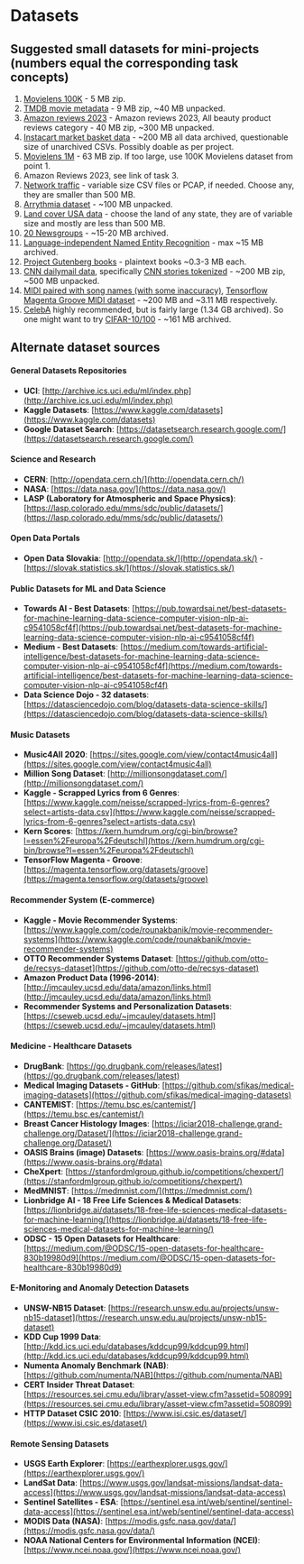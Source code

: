 # Datasets

## Suggested small datasets for mini-projects (numbers equal the corresponding task concepts)
1. [Movielens 100K](https://grouplens.org/datasets/movielens/100k/) - 5 MB zip.
2. [TMDB movie metadata](https://www.kaggle.com/datasets/tmdb/tmdb-movie-metadata) - 9 MB zip, ~40 MB unpacked.
3. [Amazon reviews 2023](https://datarepo.eng.ucsd.edu/mcauley_group/data/amazon_2023/raw/review_categories/All_Beauty.jsonl.gz) - Amazon reviews 2023, All beauty product reviews category - 40 MB zip, ~300 MB unpacked.
4. [Instacart market basket data](https://www.kaggle.com/c/instacart-market-basket-analysis/data) - ~200 MB all data archived, questionable size of unarchived CSVs. Possibly doable as per project.
5. [Movielens 1M](https://grouplens.org/datasets/movielens/1m/) - 63 MB zip. If too large, use 100K Movielens dataset from point 1.
6. Amazon Reviews 2023, see link of task 3.
7. [Network traffic](https://unsw-my.sharepoint.com/personal/z5025758_ad_unsw_edu_au/_layouts/15/onedrive.aspx?ga=1&id=%2Fpersonal%2Fz5025758%5Fad%5Funsw%5Fedu%5Fau%2FDocuments%2FUNSW%2DNB15%20dataset%2FCSV%20Files%2FTraining%20and%20Testing%20Sets) - variable size CSV files or PCAP, if needed. Choose any, they are smaller than 500 MB.
8. [Arrythmia dataset](https://physionet.org/content/mitdb/1.0.0/) - ~100 MB unpacked.
9. [Land cover USA data](landcover.usgs.gov) - choose the land of any state, they are of variable size and mostly are less than 500 MB.
10. [20 Newsgroups](http://qwone.com/~jason/20Newsgroups/) - ~15-20 MB archived.
11. [Language-independent Named Entity Recognition](https://www.clips.uantwerpen.be/conll2003/ner/) - max ~15 MB archived.
12. [Project Gutenberg books](https://www.gutenberg.org/browse/scores/top) - plaintext books ~0.3-3 MB each.
13. [CNN dailymail data](https://github.com/abisee/cnn-dailymail), specifically [CNN stories tokenized](https://github.com/JafferWilson/Process-Data-of-CNN-DailyMail?tab=readme-ov-file) - ~200 MB zip, ~500 MB unpacked.
14. [MIDI paired with song names (with some inaccuracy)](https://www.kaggle.com/datasets/imsparsh/lakh-midi-clean), [Tensorflow Magenta Groove MIDI dataset](https://magenta.tensorflow.org/datasets/groove) - ~200 MB and ~3.11 MB respectively.
15. [CelebA](https://mmlab.ie.cuhk.edu.hk/projects/CelebA.html) highly recommended, but is fairly large (1.34 GB archived). So one might want to try [CIFAR-10/100](https://www.cs.toronto.edu/~kriz/cifar.html) - ~161 MB archived.


## Alternate dataset sources
#### General Datasets Repositories
- **UCI**: [http://archive.ics.uci.edu/ml/index.php](http://archive.ics.uci.edu/ml/index.php)
- **Kaggle Datasets**: [https://www.kaggle.com/datasets](https://www.kaggle.com/datasets)
- **Google Dataset Search**: [https://datasetsearch.research.google.com/](https://datasetsearch.research.google.com/)

#### Science and Research
- **CERN**: [http://opendata.cern.ch/](http://opendata.cern.ch/)
- **NASA**: [https://data.nasa.gov/](https://data.nasa.gov/)
- **LASP (Laboratory for Atmospheric and Space Physics)**: [https://lasp.colorado.edu/mms/sdc/public/datasets/](https://lasp.colorado.edu/mms/sdc/public/datasets/)

#### Open Data Portals
- **Open Data Slovakia**: [http://opendata.sk/](http://opendata.sk/) - [https://slovak.statistics.sk/](https://slovak.statistics.sk/)

#### Public Datasets for ML and Data Science
- **Towards AI - Best Datasets**: [https://pub.towardsai.net/best-datasets-for-machine-learning-data-science-computer-vision-nlp-ai-c9541058cf4f](https://pub.towardsai.net/best-datasets-for-machine-learning-data-science-computer-vision-nlp-ai-c9541058cf4f)
- **Medium - Best Datasets**: [https://medium.com/towards-artificial-intelligence/best-datasets-for-machine-learning-data-science-computer-vision-nlp-ai-c9541058cf4f](https://medium.com/towards-artificial-intelligence/best-datasets-for-machine-learning-data-science-computer-vision-nlp-ai-c9541058cf4f)
- **Data Science Dojo - 32 datasets**: [https://datasciencedojo.com/blog/datasets-data-science-skills/](https://datasciencedojo.com/blog/datasets-data-science-skills/)

#### Music Datasets
- **Music4All 2020**: [https://sites.google.com/view/contact4music4all](https://sites.google.com/view/contact4music4all)
- **Million Song Dataset**: [http://millionsongdataset.com/](http://millionsongdataset.com/)
- **Kaggle - Scrapped Lyrics from 6 Genres**: [https://www.kaggle.com/neisse/scrapped-lyrics-from-6-genres?select=artists-data.csv](https://www.kaggle.com/neisse/scrapped-lyrics-from-6-genres?select=artists-data.csv)
- **Kern Scores**: [https://kern.humdrum.org/cgi-bin/browse?l=essen%2Feuropa%2Fdeutschl](https://kern.humdrum.org/cgi-bin/browse?l=essen%2Feuropa%2Fdeutschl)
- **TensorFlow Magenta - Groove**: [https://magenta.tensorflow.org/datasets/groove](https://magenta.tensorflow.org/datasets/groove)

#### Recommender System (E-commerce)
- **Kaggle - Movie Recommender Systems**: [https://www.kaggle.com/code/rounakbanik/movie-recommender-systems](https://www.kaggle.com/code/rounakbanik/movie-recommender-systems)
- **OTTO Recommender Systems Dataset**: [https://github.com/otto-de/recsys-dataset](https://github.com/otto-de/recsys-dataset)
- **Amazon Product Data (1996-2014)**: [http://jmcauley.ucsd.edu/data/amazon/links.html](http://jmcauley.ucsd.edu/data/amazon/links.html)
- **Recommender Systems and Personalization Datasets**: [https://cseweb.ucsd.edu/~jmcauley/datasets.html](https://cseweb.ucsd.edu/~jmcauley/datasets.html)

#### Medicine - Healthcare Datasets
- **DrugBank**: [https://go.drugbank.com/releases/latest](https://go.drugbank.com/releases/latest)
- **Medical Imaging Datasets - GitHub**: [https://github.com/sfikas/medical-imaging-datasets](https://github.com/sfikas/medical-imaging-datasets)
- **CANTEMIST**: [https://temu.bsc.es/cantemist/](https://temu.bsc.es/cantemist/)
- **Breast Cancer Histology Images**: [https://iciar2018-challenge.grand-challenge.org/Dataset/](https://iciar2018-challenge.grand-challenge.org/Dataset/)
- **OASIS Brains (image) Datasets**: [https://www.oasis-brains.org/#data](https://www.oasis-brains.org/#data)
- **CheXpert**: [https://stanfordmlgroup.github.io/competitions/chexpert/](https://stanfordmlgroup.github.io/competitions/chexpert/)
- **MedMNIST**: [https://medmnist.com/](https://medmnist.com/)
- **Lionbridge AI - 18 Free Life Sciences & Medical Datasets**: [https://lionbridge.ai/datasets/18-free-life-sciences-medical-datasets-for-machine-learning/](https://lionbridge.ai/datasets/18-free-life-sciences-medical-datasets-for-machine-learning/)
- **ODSC - 15 Open Datasets for Healthcare**: [https://medium.com/@ODSC/15-open-datasets-for-healthcare-830b19980d9](https://medium.com/@ODSC/15-open-datasets-for-healthcare-830b19980d9)

#### E-Monitoring and Anomaly Detection Datasets
- **UNSW-NB15 Dataset**: [https://research.unsw.edu.au/projects/unsw-nb15-dataset](https://research.unsw.edu.au/projects/unsw-nb15-dataset)
- **KDD Cup 1999 Data**: [http://kdd.ics.uci.edu/databases/kddcup99/kddcup99.html](http://kdd.ics.uci.edu/databases/kddcup99/kddcup99.html)
- **Numenta Anomaly Benchmark (NAB)**: [https://github.com/numenta/NAB](https://github.com/numenta/NAB)
- **CERT Insider Threat Dataset**: [https://resources.sei.cmu.edu/library/asset-view.cfm?assetid=508099](https://resources.sei.cmu.edu/library/asset-view.cfm?assetid=508099)
- **HTTP Dataset CSIC 2010**: [https://www.isi.csic.es/dataset/](https://www.isi.csic.es/dataset/)

#### Remote Sensing Datasets
- **USGS Earth Explorer**: [https://earthexplorer.usgs.gov/](https://earthexplorer.usgs.gov/)
- **LandSat Data**: [https://www.usgs.gov/landsat-missions/landsat-data-access](https://www.usgs.gov/landsat-missions/landsat-data-access)
- **Sentinel Satellites - ESA**: [https://sentinel.esa.int/web/sentinel/sentinel-data-access](https://sentinel.esa.int/web/sentinel/sentinel-data-access)
- **MODIS Data (NASA)**: [https://modis.gsfc.nasa.gov/data/](https://modis.gsfc.nasa.gov/data/)
- **NOAA National Centers for Environmental Information (NCEI)**: [https://www.ncei.noaa.gov/](https://www.ncei.noaa.gov/)
